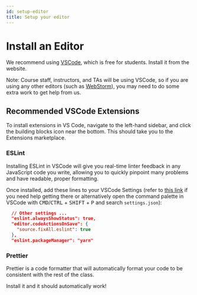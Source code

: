 ```yaml
---
id: setup-editor
title: Setup your editor
---
```


# Install an Editor

We recommend using [VSCode](https://code.visualstudio.com/), which is free for students. Install it from the website.

Note: Course staff, instructors, and TAs will be using VSCode, so if you are using any other editors (such as [WebStorm](https://www.jetbrains.com/webstorm/)), you may need to do some extra work to get help from us.

## Recommended VSCode Extensions

To install extensions in VS Code, navigate to the left-hand sidebar, and click the building blocks icon near the bottom. This should take you to the Extensions marketplace.

### ESLint

Installing ESLint in VSCode will give you real-time linter feedback in any JavaScript code you write, allowing you to quickly pinpoint many problems and have readable, proper formatting.

Once installed, add these lines to your VSCode Settings (refer to [this link](https://code.visualstudio.com/docs/getstarted/settings) if you need help getting there or alternatively open the command palette in VSCode with <kbd>CMD</kbd>/<kbd>CTRL</kbd> + <kbd>SHIFT</kbd> + <kbd>P</kbd> and search `settings.json`):

```json
  // Other settings ...
  "eslint.alwaysShowStatus": true,
  "editor.codeActionsOnSave": {
    "source.fixAll.eslint": true
  },
  "eslint.packageManager": "yarn"
```

### Prettier

Prettier is a code formatter that will automatically format your code to be consistent with the rest of the class.

Install it and it should automatically work!

